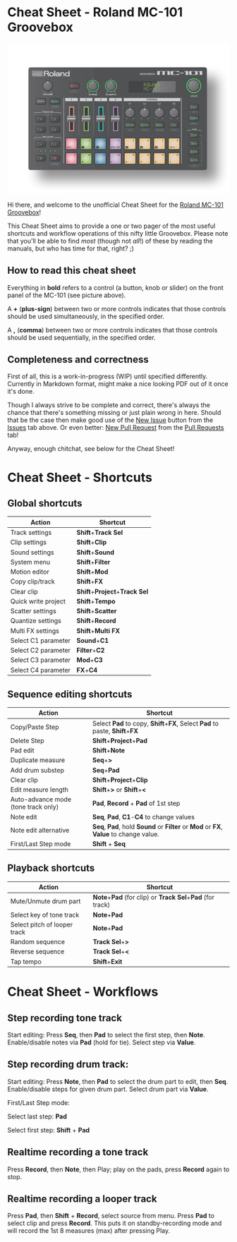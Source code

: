 # Cheat Sheet - Roland MC-101 Groovebox

![Roland MC-101 Diagram](mc-101.PNG)

Hi there, and welcome to the unofficial Cheat Sheet for the [Roland MC-101 Groovebox](https://www.roland.com/global/products/mc-101/)! 

This Cheat Sheet aims to provide a one or two pager of the most useful shortcuts and workflow operations of this nifty little Groovebox. Please note that you'll be able to find *most* (though not *all*!) of these by reading the manuals, but who has time for that, right? ;)

## How to read this cheat sheet

Everything in **bold** refers to a control (a button, knob or slider) on the front panel of the MC-101 (see picture above). 

A **+** (**plus-sign**) between two or more controls indicates that those controls should be used simultaneously, in the specified order. 

A **,** (**comma**) between two or more controls indicates that those controls should be used sequentially, in the specified order.

## Completeness and correctness
First of all, this is a work-in-progress (WIP) until specified differently. Currently in Markdown format, might make a nice looking PDF out of it once it's done.

Though I always strive to be complete and correct, there's always the chance that there's something missing or just plain wrong in here. Should that be the case then make good use of the [New Issue](https://github.com/NLxAROSA/mc101cheatsheet/issues/new/choose) button from the [Issues](https://github.com/NLxAROSA/mc101cheatsheet/issues) tab above. Or even better: [New Pull Request](https://github.com/NLxAROSA/mc101cheatsheet/compare) from the [Pull Requests](https://github.com/NLxAROSA/mc101cheatsheet/pulls) tab! 

Anyway, enough chitchat, see below for the Cheat Sheet!


# Cheat Sheet - Shortcuts

## Global shortcuts

|Action|Shortcut|
|-----------------------------------|-----------------------------------|
|Track settings|**Shift**+**Track Sel**|
|Clip settings|**Shift**+**Clip**|
|Sound settings|**Shift**+**Sound**|
|System menu|**Shift**+**Filter**|
|Motion editor|**Shift**+**Mod**|
|Copy clip/track|**Shift**+**FX**|
|Clear clip|**Shift**+**Project**+**Track Sel**|
|Quick write project|**Shift**+**Tempo**|
|Scatter settings|**Shift**+**Scatter**|
|Quantize settings|**Shift**+**Record**|
|Multi FX settings|**Shift**+**Multi FX**|
|Select C1 parameter|**Sound**+**C1**|
|Select C2 parameter|**Filter**+**C2**|
|Select C3 parameter|**Mod**+**C3**|
|Select C4 parameter|**FX**+**C4**|


## Sequence editing shortcuts

|Action|Shortcut|
|-----------------------------------|-----------------------------------|
|Copy/Paste Step|Select **Pad** to copy, **Shift**+**FX**, Select **Pad** to paste, **Shift**+**FX**|
|Delete Step|**Shift**+**Project**+**Pad**|
|Pad edit|**Shift**+**Note**|
|Duplicate measure|**Seq**+**>**|
|Add drum substep|**Seq**+**Pad**|
|Clear clip|**Shift**+**Project**+**Clip**|
|Edit measure length|**Shift**+**>** or **Shift**+**<**|
|Auto-advance mode (tone track only)|**Pad**, **Record** + **Pad** of 1st step|
|Note edit|**Seq**, **Pad**, **C1**-**C4** to change values|
|Note edit alternative|**Seq**, **Pad**, hold **Sound** or **Filter** or **Mod** or **FX**, **Value** to change value.|
|First/Last Step mode|**Shift** + **Seq**|


## Playback shortcuts

|Action|Shortcut|
|-----------------------------------|-----------------------------------|
|Mute/Unmute drum part|**Note**+**Pad** (for clip) or **Track Sel**+**Pad** (for track)|
|Select key of tone track|**Note**+**Pad**|
|Select pitch of looper track|**Note**+**Pad**|
|Random sequence|**Track Sel**+**>**|
|Reverse sequence|**Track Sel**+**<**|
|Tap tempo|**Shift**+**Exit**|



# Cheat Sheet - Workflows


## Step recording tone track


Start editing: Press **Seq**, then **Pad** to select the first step, then **Note**. Enable/disable notes via **Pad** (hold for tie). Select step via **Value**.


## Step recording drum track:


Start editing: Press **Note**, then **Pad** to select the drum part to edit, then **Seq**. Enable/disable steps for given drum part. Select drum part via **Value**.


First/Last Step mode:


Select last step: **Pad**

Select first step: **Shift** + **Pad**


## Realtime recording a tone track


Press **Record**, then **Note**, then Play; play on the pads, press **Record** again to stop.


## Realtime recording a looper track


Press **Pad**, then **Shift** + **Record**, select source from menu. Press **Pad** to select clip and press **Record**. This puts it on standby-recording mode and will record the 1st 8 measures (max) after pressing Play.


